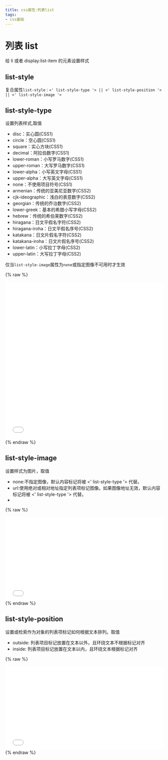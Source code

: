 ```yaml
---
title: css属性:列表list
tags: 
- css基础
---
```


# 列表 list

给 li 或者 display:list-item 的元素设置样式
<!--more-->
## list-style

复合属性`list-style：<' list-style-type '> || <' list-style-position '> || <' list-style-image '>`

## list-style-type
设置列表样式,取值
- disc：实心圆(CSS1)
- circle：空心圆(CSS1)
- square：实心方块(CSS1)
- decimal：阿拉伯数字(CSS1)
- lower-roman：小写罗马数字(CSS1)
- upper-roman：大写罗马数字(CSS1)
- lower-alpha：小写英文字母(CSS1)
- upper-alpha：大写英文字母(CSS1)
- none：不使用项目符号(CSS1)
- armenian：传统的亚美尼亚数字(CSS2)
- cjk-ideographic：浅白的表意数字(CSS2)
- georgian：传统的乔治数字(CSS2)
- lower-greek：基本的希腊小写字母(CSS2)
- hebrew：传统的希伯莱数字(CSS2)
- hiragana：日文平假名字符(CSS2)
- hiragana-iroha：日文平假名序号(CSS2)
- katakana：日文片假名字符(CSS2)
- katakana-iroha：日文片假名序号(CSS2)
- lower-latin：小写拉丁字母(CSS2)
- upper-latin：大写拉丁字母(CSS2)

仅当`list-style-image`属性为`none`或指定图像不可用时才生效

{% raw %}
<iframe height='500' scrolling='no' title='list-type' src='//codepen.io/scliuyang/embed/xJrpXa/?height=265&theme-id=0&default-tab=result&embed-version=2' frameborder='no' allowtransparency='true' allowfullscreen='true' style='width: 100%;'>See the Pen <a href='https://codepen.io/scliuyang/pen/xJrpXa/'>list-type</a> by scliuyang (<a href='https://codepen.io/scliuyang'>@scliuyang</a>) on <a href='https://codepen.io'>CodePen</a>.
</iframe>
{% endraw %}

## list-style-image
设置样式为图片，取值
- none:不指定图像，默认内容标记将被 <' list-style-type '> 代替。
- url:使用绝对或相对地址指定列表项标记图像。如果图像地址无效，默认内容标记将被 <' list-style-type '> 代替。
- 
{% raw %}
<iframe height='265' scrolling='no' title='list-img' src='//codepen.io/scliuyang/embed/djRJdL/?height=265&theme-id=0&default-tab=html,result&embed-version=2' frameborder='no' allowtransparency='true' allowfullscreen='true' style='width: 100%;'>See the Pen <a href='https://codepen.io/scliuyang/pen/djRJdL/'>list-img</a> by scliuyang (<a href='https://codepen.io/scliuyang'>@scliuyang</a>) on <a href='https://codepen.io'>CodePen</a>.
</iframe>
{% endraw %}

## list-style-position
设置或检索作为对象的列表项标记如何根据文本排列。取值
- outside: 列表项目标记放置在文本以外，且环绕文本不根据标记对齐
- inside: 列表项目标记放置在文本以内，且环绕文本根据标记对齐

{% raw %}
<iframe height='265' scrolling='no' title='list-position' src='//codepen.io/scliuyang/embed/BPZJPz/?height=265&theme-id=0&default-tab=html,result&embed-version=2' frameborder='no' allowtransparency='true' allowfullscreen='true' style='width: 100%;'>See the Pen <a href='https://codepen.io/scliuyang/pen/BPZJPz/'>list-position</a> by scliuyang (<a href='https://codepen.io/scliuyang'>@scliuyang</a>) on <a href='https://codepen.io'>CodePen</a>.
</iframe>
{% endraw %}